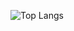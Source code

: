 ![Top Langs](https://github-readme-stats.vercel.app/api/top-langs/?username=lindseymardona&layout=compact&theme=tokyonight)